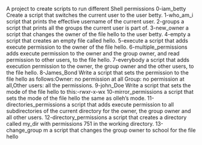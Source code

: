A project to create scripts to run different Shell permissions
0-iam_betty Create a script that switches the current user to the user betty.
1-who_am_i  script that prints the effective username of the current user.
2-groups a script that prints all the groups the current user is part of.
3-new_owner a script that changes the owner of the file hello to the user betty.
4-empty  a script that creates an empty file called hello.
5-execute a script that adds execute permission to the owner of the file hello.
6-multiple_permissions adds execute permission to the owner and the group owner, and read permission to other users, to the file hello.
7-everybody a script that adds execution permission to the owner, the group owner and the other users, to the file hello.
8-James_Bond Write a script that sets the permission to the file hello as follows:Owner: no permission at all
Group: no permission at all,Other users: all the permissions.
9-john_Doe Write a script that sets the mode of the file hello to this:-rwxr-x-wx
10-mirror_permissions a script that sets the mode of the file hello the same as olleh’s mode.
11-directories_permissions a script that adds execute permission to all subdirectories of the current directory for the owner, the group owner and all other users.
12-directory_permissions a script that creates a directory called my_dir with permissions 751 in the working directory.
13-change_group m a script that changes the group owner to school for the file hello


